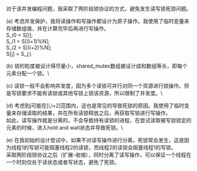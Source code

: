 对于该并发编程问题，我采取了两阶段锁协议的方式，避免发生读写锁死锁问题。


(a) 考虑并发保护，我将读操作和写操作都设计为原子操作。我使用了临时变量来存储数组值，并在计算完毕后再进行写操作。\
S_i0 = S[i];\
S_i1 = S[(i+1)%N];\
S_i2 = S[(i+2)%N];\
S[j] = S_j;\

(b) 锁的粒度被设计得尽量小，shared_mutex数组被设计成和数组等长，即每个元素分配一个锁。\

(c) 读锁一般不会影响并发度，因为多个读锁可并行对同一个资源进行锁操作。但是写锁要求不能有读锁或其他写锁上锁该资源，所以限制了并发度。\

(d) 考虑到j可能在[i,i+2]范围内，这也是常见的导致死锁的原因。我使用了临时变量来存储读取的结果，并在所有读锁释放之后，再获取写锁进行写操作。\
    如此，读写操作就是分离的，不会导致持有读锁的进程，在尝试读取被写锁锁定的元素的时候，进入hold and wait状态并导致死锁。\
    
(e) 在我初始的设计尝试中，如果不对读写操作进行分离，死锁常会发生，这是因为线程1的写锁可能阻塞线程2的读锁，而线程2的读锁会阻塞线程1的写锁。\
    采取两阶段锁协议之后（扩展-收缩），同时分离了读写操作，可以保证一个线程在一个时刻仅处于读状态或者写状态，避免了死锁。
